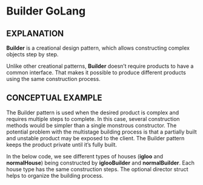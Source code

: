 # Builder GoLang

## EXPLANATION
**Builder** is a creational design pattern, which allows constructing complex objects step by step.

Unlike other creational patterns, **Builder** doesn’t require products to have a common interface. That makes it possible to produce different products using the same construction process.

## CONCEPTUAL EXAMPLE
The Builder pattern is used when the desired product is complex and requires multiple steps to complete. In this case, several construction methods would be simpler than a single monstrous constructor. The potential problem with the multistage building process is that a partially built and unstable product may be exposed to the client. The Builder pattern keeps the product private until it’s fully built.

In the below code, we see different types of houses (**igloo** and **normalHouse**) being constructed by **iglooBuilder** and **normalBuilder**. Each house type has the same construction steps. The optional director struct helps to organize the building process.
